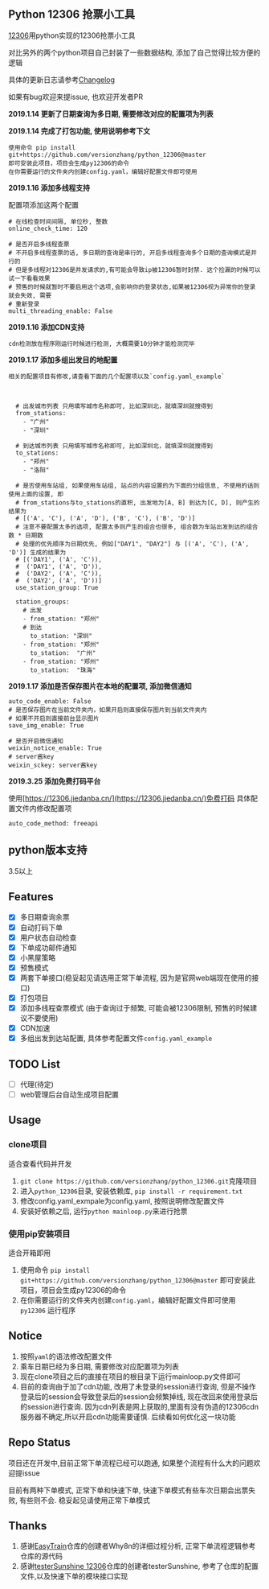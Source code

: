 Python 12306 抢票小工具
-----------------

[12306](http://www.12306.cn/)用python实现的12306抢票小工具

对比另外的两个python项目自己封装了一些数据结构, 添加了自己觉得比较方便的逻辑

具体的更新日志请参考[Changelog](/Changelog.md)

如果有bug欢迎来提issue, 也欢迎开发者PR

**2019.1.14 更新了日期查询为多日期, 需要修改对应的配置项为列表**

**2019.1.14 完成了打包功能, 使用说明参考下文**

```
使用命令 pip install git+https://github.com/versionzhang/python_12306@master
即可安装此项目，项目会生成py12306的命令
在你需要运行的文件夹内创建config.yaml，编辑好配置文件即可使用
```

**2019.1.16 添加多线程支持**

配置项添加这两个配置
```
# 在线检查时间间隔, 单位秒, 整数
online_check_time: 120

# 是否开启多线程查票
# 不开启多线程查票的话, 多日期的查询是串行的, 开启多线程查询多个日期的查询模式是并行的
# 但是多线程对12306是并发请求的,有可能会导致ip被12306暂时封禁. 这个捡漏的时候可以试一下看看效果
# 预售的时候就暂时不要启用这个选项,会影响你的登录状态,如果被12306视为异常你的登录就会失效, 需要
# 重新登录
multi_threading_enable: False
```

**2019.1.16 添加CDN支持**

```
cdn检测放在程序刚运行时候进行检测, 大概需要10分钟才能检测完毕
```

**2019.1.17 添加多组出发目的地配置**

```
相关的配置项目有修改,请查看下面的几个配置项以及`config.yaml_example`



  # 出发城市列表 只用填写城市名称即可, 比如深圳北，就填深圳就搜得到
  from_stations:
    - "广州"
    - "深圳"

  # 到达城市列表 只用填写城市名称即可, 比如深圳北，就填深圳就搜得到
  to_stations:
    - "郑州"
    - "洛阳"

  # 是否使用车站组, 如果使用车站组, 站点的内容设置的为下面的分组信息, 不使用的话则使用上面的设置, 即
  # from_stations与to_stations的直积, 出发地为[A, B] 到达为[C, D], 则产生的结果为
  # [('A', 'C'), ('A', 'D'), ('B', 'C'), ('B', 'D')]
  # 注意不要配置太多的选项, 配置太多则产生的组合也很多, 组合数为车站出发到达的组合数 * 日期数
  # 处理的优先顺序为日期优先, 例如["DAY1", "DAY2"] 与 [('A', 'C'), ('A', 'D')] 生成的结果为
  # [('DAY1', ('A', 'C')),
  #  ('DAY1', ('A', 'D')),
  #  ('DAY2', ('A', 'C')),
  #  ('DAY2', ('A', 'D'))]
  use_station_group: True

  station_groups:
    # 出发
    - from_station: "郑州"
    # 到达
      to_station: "深圳"
    - from_station: "郑州"
      to_station:  "广州"
    - from_station: "郑州"
      to_station:  "珠海"
```


**2019.1.17 添加是否保存图片在本地的配置项, 添加微信通知**

```
auto_code_enable: False
# 是否保存图片在当前文件夹内，如果开启则直接保存图片到当前文件夹内
# 如果不开启则直接前台显示图片
save_img_enable: True

# 是否开启微信通知
weixin_notice_enable: True
# server酱key
weixin_sckey: server酱key
```


**2019.3.25 添加免费打码平台**

使用[https://12306.jiedanba.cn/](https://12306.jiedanba.cn/)免费打码
具体配置文件内修改配置项

```
auto_code_method: freeapi
```

## python版本支持

3.5以上

## Features

- [x] 多日期查询余票
- [x] 自动打码下单
- [x] 用户状态自动检查
- [x] 下单成功邮件通知
- [x] 小黑屋策略
- [x] 预售模式
- [x] 两套下单接口(稳妥起见请选用正常下单流程, 因为是官网web端现在使用的接口)
- [x] 打包项目
- [x] 添加多线程查票模式 (由于查询过于频繁, 可能会被12306限制, 预售的时候建议不要使用)
- [x] CDN加速
- [x] 多组出发到达站配置, 具体参考配置文件`config.yaml_example`

## TODO List

- [ ] 代理(待定)
- [ ] web管理后台自动生成项目配置

## Usage

### clone项目

适合查看代码并开发

1. `git clone https://github.com/versionzhang/python_12306.git`克隆项目
1. 进入`python_12306`目录, 安装依赖库, `pip install -r requirement.txt`
2. 修改config.yaml_exmpale为config.yaml, 按照说明修改配置文件
3. 安装好依赖之后, 运行`python mainloop.py`来进行抢票

### 使用pip安装项目

适合开箱即用

1. 使用命令 `pip install git+https://github.com/versionzhang/python_12306@master`
即可安装此项目，项目会生成py12306的命令
2. 在你需要运行的文件夹内创建`config.yaml`，编辑好配置文件即可使用 `py12306` 运行程序


## Notice

1. 按照`yaml`的语法修改配置文件
2. 乘车日期已经为多日期, 需要修改对应配置项为列表
3. 现在clone项目之后的直接在项目的根目录下运行mainloop.py文件即可
4. 目前的查询由于加了cdn功能, 改用了未登录的session进行查询, 但是不操作登录后的session会导致登录后的session会频繁掉线,
现在改回来使用登录后的session进行查询. 因为cdn列表是网上获取的,里面有没有伪造的12306cdn服务器不确定,所以开启cdn功能需要谨慎.
后续看如何优化这一块功能

## Repo Status

项目还在开发中,目前正常下单流程已经可以跑通, 如果整个流程有什么大的问题欢迎提issue

目前有两种下单模式, 正常下单和快速下单, 快速下单模式有些车次日期会出票失败, 有些则不会. 稳妥起见请使用正常下单模式

## Thanks

1. 感谢[EasyTrain](https://github.com/Why8n/EasyTrain)仓库的创建者Why8n的详细过程分析, 正常下单流程逻辑参考仓库的源代码
2. 感谢[testerSunshine 12306](https://github.com/testerSunshine/12306)仓库的创建者testerSunshine, 参考了仓库的配置文件,以及快速下单的模块接口实现
